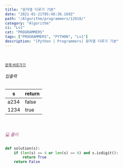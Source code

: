 ```yaml
---
title: "문자열 다루기 기본"
date: "2021-01-21T05:48:36.169Z"
path: "/Algorithm/programmers/12918/"
category: "Algorithm"
ci: "Lv1"
cat: "PROGRAMMERS"
tags: ["PROGRAMMERS", "PYTHON", "Lv1"]
description: "[Python | Programmers] 문자열 다루기 기본"
---
```


<br />

<a href="https://programmers.co.kr/learn/courses/30/lessons/12918"><small>문제 바로가기</small></a>

###### 입출력

| s    | return |
| ---- | ------ |
| a234 | false  |
| 1234 | true   |

<br />

##### <h5 style="color:#C587AE;">💻 풀이</h5>

```python
def solution(s):
    if (len(s) == 4 or len(s) == 6) and s.isdigit():
        return True
    return False
```

<br />

